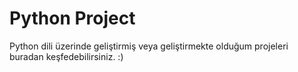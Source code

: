 # Python Project
  Python dili üzerinde geliştirmiş veya geliştirmekte olduğum projeleri buradan keşfedebilirsiniz. :)
